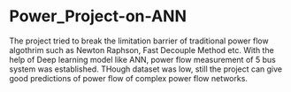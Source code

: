 # Power_Project-on-ANN
The project tried to break the limitation barrier of traditional power flow algothrim such as Newton Raphson, Fast Decouple Method etc. With the help of Deep learning model like ANN, power flow measurement of 5 bus system was established. THough dataset was low, still the project can give good predictions of power flow of complex power flow networks.  

